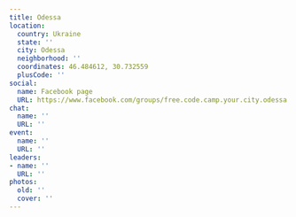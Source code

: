 ```yaml
---
title: Odessa
location:
  country: Ukraine
  state: ''
  city: Odessa
  neighborhood: ''
  coordinates: 46.484612, 30.732559
  plusCode: ''
social:
  name: Facebook page
  URL: https://www.facebook.com/groups/free.code.camp.your.city.odessa.ukraine
chat:
  name: ''
  URL: ''
event:
  name: ''
  URL: ''
leaders:
- name: ''
  URL: ''
photos:
  old: ''
  cover: ''
---
```

